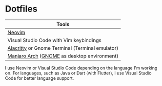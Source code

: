 # Dotfiles

| Tools						         |
|--------------------------------------------------------|
| [Neovim][]						 |
| Visual Studio Code with Vim keybindings                |
| [Alacritty][] or Gnome Terminal (Terminal emulator)    |
| [Manjaro Arch][] ([GNOME][] as desktop environment)    |

I use Neovim or Visual Studio Code depending on the language I'm working on. For languages, 
such as Java or Dart (with Flutter), I use Visual Studio Code for better language support.

[i3]: https://i3wm.org/
[Alacritty]: https://alacritty.org/
[Manjaro Arch]: https://manjaro.org/
[GNOME]: https://www.gnome.org/
[Ripgrep]: https://github.com/BurntSushi/ripgrep
[Neovim]: https://neovim.io/
